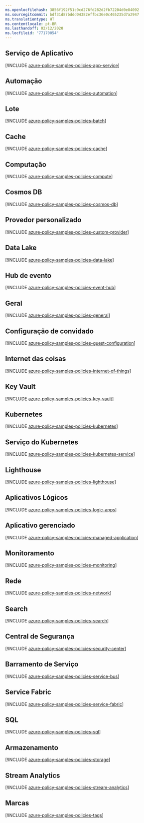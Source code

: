 ```yaml
---
ms.openlocfilehash: 3856f192f51c0cd276fd282d2fb72204d0e84092
ms.sourcegitcommit: bdf31d87bddd04382effbc36e0c465235d7a2947
ms.translationtype: HT
ms.contentlocale: pt-BR
ms.lasthandoff: 02/12/2020
ms.locfileid: "77170054"
---
```

## <a name="app-service"></a>Serviço de Aplicativo

[!INCLUDE [azure-policy-samples-policies-app-service](azure-policy-samples-policies-app-service.md)]

## <a name="automation"></a>Automação

[!INCLUDE [azure-policy-samples-policies-automation](azure-policy-samples-policies-automation.md)]

## <a name="batch"></a>Lote

[!INCLUDE [azure-policy-samples-policies-batch](azure-policy-samples-policies-batch.md)]

## <a name="cache"></a>Cache

[!INCLUDE [azure-policy-samples-policies-cache](azure-policy-samples-policies-cache.md)]

## <a name="compute"></a>Computação

[!INCLUDE [azure-policy-samples-policies-compute](azure-policy-samples-policies-compute.md)]

## <a name="cosmos-db"></a>Cosmos DB

[!INCLUDE [azure-policy-samples-policies-cosmos-db](azure-policy-samples-policies-cosmos-db.md)]

## <a name="custom-provider"></a>Provedor personalizado

[!INCLUDE [azure-policy-samples-policies-custom-provider](azure-policy-samples-policies-custom-provider.md)]

## <a name="data-lake"></a>Data Lake

[!INCLUDE [azure-policy-samples-policies-data-lake](azure-policy-samples-policies-data-lake.md)]

## <a name="event-hub"></a>Hub de evento

[!INCLUDE [azure-policy-samples-policies-event-hub](azure-policy-samples-policies-event-hub.md)]

## <a name="general"></a>Geral

[!INCLUDE [azure-policy-samples-policies-general](azure-policy-samples-policies-general.md)]

## <a name="guest-configuration"></a>Configuração de convidado

[!INCLUDE [azure-policy-samples-policies-guest-configuration](azure-policy-samples-policies-guest-configuration.md)]

## <a name="internet-of-things"></a>Internet das coisas

[!INCLUDE [azure-policy-samples-policies-internet-of-things](azure-policy-samples-policies-internet-of-things.md)]

## <a name="key-vault"></a>Key Vault

[!INCLUDE [azure-policy-samples-policies-key-vault](azure-policy-samples-policies-key-vault.md)]

## <a name="kubernetes"></a>Kubernetes

[!INCLUDE [azure-policy-samples-policies-kubernetes](azure-policy-samples-policies-kubernetes.md)]

## <a name="kubernetes-service"></a>Serviço do Kubernetes

[!INCLUDE [azure-policy-samples-policies-kubernetes-service](azure-policy-samples-policies-kubernetes-service.md)]

## <a name="lighthouse"></a>Lighthouse

[!INCLUDE [azure-policy-samples-policies-lighthouse](azure-policy-samples-policies-lighthouse.md)]

## <a name="logic-apps"></a>Aplicativos Lógicos

[!INCLUDE [azure-policy-samples-policies-logic-apps](azure-policy-samples-policies-logic-apps.md)]

## <a name="managed-application"></a>Aplicativo gerenciado

[!INCLUDE [azure-policy-samples-policies-managed-application](azure-policy-samples-policies-managed-application.md)]

## <a name="monitoring"></a>Monitoramento

[!INCLUDE [azure-policy-samples-policies-monitoring](azure-policy-samples-policies-monitoring.md)]

## <a name="network"></a>Rede

[!INCLUDE [azure-policy-samples-policies-network](azure-policy-samples-policies-network.md)]

## <a name="search"></a>Search

[!INCLUDE [azure-policy-samples-policies-search](azure-policy-samples-policies-search.md)]

## <a name="security-center"></a>Central de Segurança

[!INCLUDE [azure-policy-samples-policies-security-center](azure-policy-samples-policies-security-center.md)]

## <a name="service-bus"></a>Barramento de Serviço

[!INCLUDE [azure-policy-samples-policies-service-bus](azure-policy-samples-policies-service-bus.md)]

## <a name="service-fabric"></a>Service Fabric

[!INCLUDE [azure-policy-samples-policies-service-fabric](azure-policy-samples-policies-service-fabric.md)]

## <a name="sql"></a>SQL

[!INCLUDE [azure-policy-samples-policies-sql](azure-policy-samples-policies-sql.md)]

## <a name="storage"></a>Armazenamento

[!INCLUDE [azure-policy-samples-policies-storage](azure-policy-samples-policies-storage.md)]

## <a name="stream-analytics"></a>Stream Analytics

[!INCLUDE [azure-policy-samples-policies-stream-analytics](azure-policy-samples-policies-stream-analytics.md)]

## <a name="tags"></a>Marcas

[!INCLUDE [azure-policy-samples-policies-tags](azure-policy-samples-policies-tags.md)]

